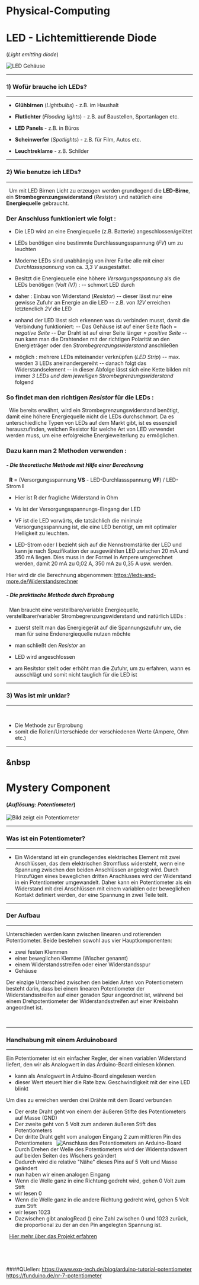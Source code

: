 # Physical-Computing

# LED - Lichtemittierende Diode
(*Light emitting diode*)
 &nbsp;
 
 ![LED Gehäuse](https://res.cloudinary.com/rsc/image/upload/b_rgb:FFFFFF,c_pad,dpr_1.0,f_auto,h_843,q_auto,w_1500/c_pad,h_843,w_1500/F2285988-01?pgw=1&pgwact=1)
 
---
### **1) Wofür brauche ich LEDs?**
---

- **Glühbirnen** (*Lightbulbs*) - z.B. im Haushalt

- **Flutlichter** (*Flooding lights*)  -  z.B. auf Baustellen, Sportanlagen etc.
- **LED Panels**  -  z.B. in Büros 
- **Scheinwerfer** (*Spotlights*)  -   z.B. für Film, Autos etc.
- **Leuchtreklame**  -  z.B. Schilder

---
### **2) Wie benutze ich LEDs?**
---
 &nbsp;
Um mit LED Birnen Licht zu erzeugen werden grundlegend die **LED-Birne**, ein **Strombegrenzungswiderstand** (*Resistor*) und natürlich eine **Energiequelle** gebraucht.

### Der Anschluss funktioniert wie folgt :


- Die LED wird an eine Energiequelle (z.B. Batterie) angeschlossen/gelötet

- LEDs benötigen eine bestimmte Durchlassungsspannung (*FV*) um zu leuchten
- Moderne LEDs sind unabhängig von ihrer Farbe alle mit einer *Durchlassspannung* von ca. *3,3 V* ausgestattet.
- Besitzt die Energiequelle eine höhere *Versorgungsspannung* als die LEDs benötigen (*Volt (V)*) :
-- schmort LED durch
- daher : Einbau von Widerstand (*Resistor*)
-- dieser lässt nur eine gewisse Zufuhr an Energie an die LED
-- z.B. von *12V* erreichen letztendlich *2V* die LED
- anhand der LED lässt sich erkennen was du verbinden musst, damit die Verbindung funktioniert:
-- Das Gehäuse ist auf einer Seite flach = *negative Seite*
-- Der Draht ist auf einer Seite länger = *positive Seite*
-- nun kann man die Drahtenden mit der richtigen Polarität an den Energieträger oder den *Strombegrenzungswiderstand* anschließen
- möglich : mehrere LEDs miteinander verknüpfen (*LED Strip*)
-- max. werden 3 LEDs aneinandergereiht
-- danach folgt das Widerstandselement
-- in dieser Abfolge lässt sich eine Kette bilden mit immer *3 LEDs und dem jeweiligen Strombegrenzungswiderstand* folgend

### So findet man den richtigen *Resistor* für die LEDs :
 &nbsp;
Wie bereits erwähnt, wird ein Strombegrenzungswiderstand benötigt, damit eine höhere Energiequelle nicht die LEDs durchschmort. Da es unterschiedliche Typen von LEDs auf dem Markt gibt, ist es essenziell herauszufinden, welchen Resistor für welche Art von LED verwendet werden muss, um eine erfolgreiche Energieweiterlung zu ermöglichen.
 &nbsp;

### Dazu kann man 2 Methoden verwenden :
##### - Die theoretische Methode mit Hilfe einer Berechnung
 &nbsp;
**R** = (Versorgungsspannung **VS** - LED-Durchlassspannung **VF**) / LED-Strom **I**
 &nbsp;
 - Hier ist R der fragliche Widerstand in Ohm

- Vs ist der Versorgungsspannungs-Eingang der LED
- VF ist die LED vorwärts, die tatsächlich die minimale Versorgungsspannung ist, die eine LED benötigt, um mit optimaler Helligkeit zu leuchten.
- LED-Strom oder I bezieht sich auf die Nennstromstärke der LED und kann je nach Spezifikation der ausgewählten LED zwischen 20 mA und 350 mA liegen. Dies muss in der Formel in Ampere umgerechnet werden, damit 20 mA zu 0,02 A, 350 mA zu 0,35 A usw. werden.

Hier wird dir die Berechnung abgenommen:
<https://leds-and-more.de/Widerstandsrechner>
 &nbsp;
##### - Die praktische Methode durch Erprobung
 &nbsp;
 Man braucht eine verstellbare/variable Energiequelle, verstellbarer/variabler Strombegrenzungswiderstand und natürlich LEDs :
 - zuerst stellt man das Energiegerät auf die Spannungszufuhr um, die man für seine Endenergiequelle nutzen möchte
 
- man schließt den *Resistor* an
- LED wird angeschlossen
- am Resitstor stellt oder erhöht man die Zufuhr, um zu erfahren, wann es ausschlägt und somit nicht tauglich für die LED ist 
 &nbsp;
---
### **3) Was ist mir unklar?**
---
 &nbsp;
- Die Methode zur Erprobung
- somit die Rollen/Unterschiede der verschiedenen Werte (Ampere, Ohm etc.)
 &nbsp;
 
 --- 
 &nbsp
 ---

# Mystery Component
#### (*Auflösung: Potentiometer*)

![Bild zeigt ein Potentiometer](https://upload.wikimedia.org/wikipedia/commons/thumb/b/b5/Potentiometer.jpg/220px-Potentiometer.jpg)

---
### **Was ist ein Potentiometer?**
---
- Ein Widerstand ist ein grundlegendes elektrisches Element mit zwei Anschlüssen, das dem elektrischen Stromfluss widersteht, wenn eine Spannung zwischen den beiden Anschlüssen angelegt wird. Durch Hinzufügen eines beweglichen dritten Anschlusses wird der Widerstand in ein Potentiometer umgewandelt. Daher kann ein Potentiometer als ein Widerstand mit drei Anschlüssen mit einem variablen oder beweglichen Kontakt definiert werden, der eine Spannung in zwei Teile teilt.
 &nbsp;
---
### **Der Aufbau**
---

Unterschieden werden kann zwischen linearen und rotierenden Potentiometer. Beide bestehen sowohl aus vier Hauptkomponenten:

-  zwei festen Klemmen
-  einer beweglichen Klemme (Wischer genannt)
-  einem Widerstandsstreifen oder einer Widerstandsspur
-  Gehäuse

Der einzige Unterschied zwischen den beiden Arten von Potentiometern besteht darin, dass bei einem linearen Potentiometer der Widerstandsstreifen auf einer geraden Spur angeordnet ist, während bei einem Drehpotentiometer der Widerstandsstreifen auf einer Kreisbahn angeordnet ist.

 &nbsp;
 
 ---
### **Handhabung mit einem Arduinoboard**
---
Ein Potentiometer ist ein einfacher Regler, der einen variablen Widerstand liefert, den wir als Analogwert in das Arduino-Board einlesen können.

- kann als Analogwert in Arduino-Board eingelesen werden
- dieser Wert steuert hier die Rate bzw. Geschwindigkeit mit der eine LED blinkt

Um dies zu erreichen werden drei Drähte mit dem Board verbunden

- Der erste Draht geht von einem der äußeren Stifte des Potentiometers auf Masse (GND)
- Der zweite geht von 5 Volt zum anderen äußeren Stift des Potentiometers
- Der dritte Draht geht vom analogen Eingang 2 zum mittleren Pin des Potentiometers
 &nbsp;
![Anschluss des Potentiometers an Arduino-Board](https://www.exp-tech.de/media/image/39/a4/5b/xpotentiometer5c4f09d4098a5.jpg.pagespeed.ic.45UiUsDwnW.webp)
 &nbsp;
- Durch Drehen der Welle des Potentiometers wird der Widerstandswert auf beiden Seiten des Wischers geändert
- Dadurch wird die relative "Nähe" dieses Pins auf 5 Volt und Masse geändert
- nun haben wir einen analogen Eingang
- Wenn die Welle ganz in eine Richtung gedreht wird, gehen 0 Volt zum Stift
- wir lesen 0
- Wenn die Welle ganz in die andere Richtung gedreht wird, gehen 5 Volt zum Stift
- wir lesen 1023
- Dazwischen gibt analogRead () eine Zahl zwischen 0 und 1023 zurück, die proportional zu der an den Pin angelegten Spannung ist.

 &nbsp;
[Hier mehr über das Projekt erfahren](https://www.behance.net/gallery/17327583/Klangfarben?tracking_source=search_projects_recommended%7Cphysical%20computing)

 &nbsp;
---

####QUellen:
<https://www.exp-tech.de/blog/arduino-tutorial-potentiometer>
<https://funduino.de/nr-7-potentiometer>
